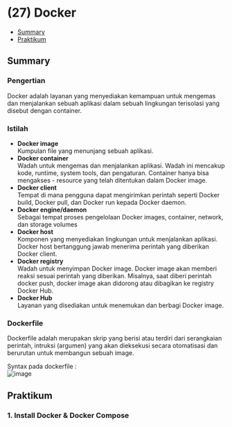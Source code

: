 # (27) Docker

- [Summary](#Summary)
- [Praktikum](#Praktikum)

## Summary

### Pengertian
Docker adalah layanan yang menyediakan kemampuan untuk mengemas dan menjalankan sebuah aplikasi dalam sebuah lingkungan terisolasi yang disebut dengan container.

### Istilah
- __Docker image__  
Kumpulan file yang menunjang sebuah aplikasi.
- __Docker container__    
Wadah untuk mengemas dan menjalankan aplikasi. Wadah ini mencakup kode, runtime, system tools, dan pengaturan. Container hanya bisa mengakses - resource yang telah ditentukan dalam Docker image.
- __Docker client__    
Tempat di mana pengguna dapat mengirimkan perintah seperti Docker build, Docker pull, dan Docker run kepada Docker daemon.
- __Docker engine/daemon__    
Sebagai tempat proses pengelolaan Docker images, container, network, dan storage volumes
- __Docker host__  
Komponen yang menyediakan lingkungan untuk menjalankan aplikasi. Docker host bertanggung jawab menerima perintah yang diberikan Docker client.
- __Docker registry__    
Wadah untuk menyimpan Docker image. Docker image akan memberi reaksi sesuai perintah yang diberikan. Misalnya, saat diberi perintah docker push, docker image akan didorong atau dibagikan ke registry Docker Hub.
- __Docker Hub__    
Layanan yang disediakan untuk menemukan dan berbagi Docker image.

### Dockerfile
Dockerfile adalah merupakan skrip yang berisi atau terdiri dari serangkaian perintah, intruksi (argumen) yang akan dieksekusi secara otomatisasi dan berurutan untuk membangun sebuah image.

Syntax pada dockerfile :  
![image](https://user-images.githubusercontent.com/75016595/163788160-6dfc8f7e-09dd-474d-9984-8eb5da46468f.png)

## Praktikum
### 1. Install Docker & Docker Compose
